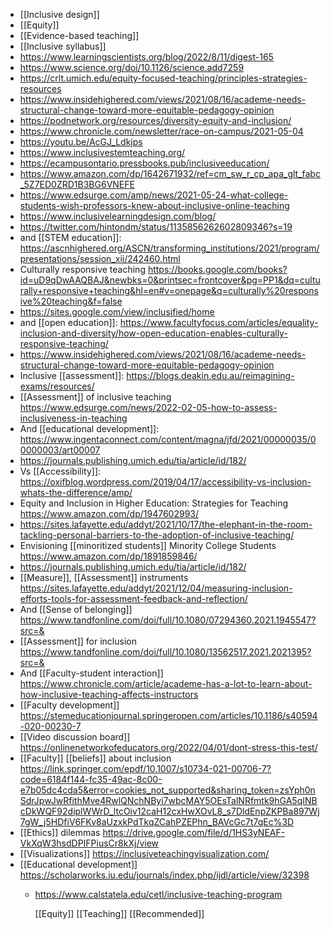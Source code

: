 - [[Inclusive design]]
- [[Equity]]
- [[Evidence-based teaching]]
- [[Inclusive syllabus]]
- https://www.learningscientists.org/blog/2022/8/11/digest-165
- https://www.science.org/doi/10.1126/science.add7259
- https://crlt.umich.edu/equity-focused-teaching/principles-strategies-resources
- https://www.insidehighered.com/views/2021/08/16/academe-needs-structural-change-toward-more-equitable-pedagogy-opinion
- https://podnetwork.org/resources/diversity-equity-and-inclusion/
- https://www.chronicle.com/newsletter/race-on-campus/2021-05-04
- https://youtu.be/AcGJ_Ldkjps
- https://www.inclusivestemteaching.org/
- https://ecampusontario.pressbooks.pub/inclusiveeducation/
- https://www.amazon.com/dp/1642671932/ref=cm_sw_r_cp_apa_glt_fabc_5Z7ED0ZRD1B3BG6VNEFE
- https://www.edsurge.com/amp/news/2021-05-24-what-college-students-wish-professors-knew-about-inclusive-online-teaching
- https://www.inclusivelearningdesign.com/blog/
- https://twitter.com/hintondm/status/1135856262602809346?s=19
- and [[STEM education]]: https://ascnhighered.org/ASCN/transforming_institutions/2021/program/presentations/session_xii/242460.html
- Culturally responsive teaching https://books.google.com/books?id=uD9qDwAAQBAJ&newbks=0&printsec=frontcover&pg=PP1&dq=culturally+responsive+teaching&hl=en#v=onepage&q=culturally%20responsive%20teaching&f=false
- https://sites.google.com/view/inclusified/home
- and [[open education]]: https://www.facultyfocus.com/articles/equality-inclusion-and-diversity/how-open-education-enables-culturally-responsive-teaching/
- https://www.insidehighered.com/views/2021/08/16/academe-needs-structural-change-toward-more-equitable-pedagogy-opinion
- Inclusive [[assessment]]: https://blogs.deakin.edu.au/reimagining-exams/resources/
- [[Assessment]] of inclusive teaching https://www.edsurge.com/news/2022-02-05-how-to-assess-inclusiveness-in-teaching
- And [[educational development]]: https://www.ingentaconnect.com/content/magna/jfd/2021/00000035/00000003/art00007
- https://journals.publishing.umich.edu/tia/article/id/182/
- Vs [[Accessibility]]: https://oxifblog.wordpress.com/2019/04/17/accessibility-vs-inclusion-whats-the-difference/amp/
- Equity and Inclusion in Higher Education: Strategies for Teaching https://www.amazon.com/dp/1947602993/
- https://sites.lafayette.edu/addyt/2021/10/17/the-elephant-in-the-room-tackling-personal-barriers-to-the-adoption-of-inclusive-teaching/
- Envisioning [[minoritized students]] Minority College Students https://www.amazon.com/dp/1891859846/
- https://journals.publishing.umich.edu/tia/article/id/182/
- [[Measure]], [[Assessment]] instruments https://sites.lafayette.edu/addyt/2021/12/04/measuring-inclusion-efforts-tools-for-assessment-feedback-and-reflection/
- And [[Sense of belonging]] https://www.tandfonline.com/doi/full/10.1080/07294360.2021.1945547?src=&
- [[Assessment]] for inclusion https://www.tandfonline.com/doi/full/10.1080/13562517.2021.2021395?src=&
- And [[Faculty-student interaction]] https://www.chronicle.com/article/academe-has-a-lot-to-learn-about-how-inclusive-teaching-affects-instructors
- [[Faculty development]] https://stemeducationjournal.springeropen.com/articles/10.1186/s40594-020-00230-7
- [[Video discussion board]] https://onlinenetworkofeducators.org/2022/04/01/dont-stress-this-test/
- [[Faculty]] [[beliefs]] about inclusion https://link.springer.com/epdf/10.1007/s10734-021-00706-7?code=6184f144-fc35-49ac-8c00-e7b05dc4cda5&error=cookies_not_supported&sharing_token=zsYph0nSdrJpwJwRfithMve4RwlQNchNByi7wbcMAY5OEsTalNRfmtk9hGA5qINBcDkWQF92diplWWrD_ltcOiv12caH12cxHwXOvL8_s7DldEnpZKPBa897Wj7gW_j5HDfiV6FKv8aUzxkPdTkqZCahPZEPhn_BAVcGc7t7qEc%3D
- [[Ethics]] dilemmas https://drive.google.com/file/d/1HS3yNEAF-VkXqW3hsdDPIFPiusCr8kXj/view
- [[Visualizations]] https://inclusiveteachingvisualization.com/
- [[Educational development]] https://scholarworks.iu.edu/journals/index.php/ijdl/article/view/32398
	- https://www.calstatela.edu/cetl/inclusive-teaching-program
	  
	  [[Equity]] [[Teaching]] [[Recommended]]